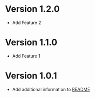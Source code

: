 # Version 1.2.0

- Add Feature 2

# Version 1.1.0

- Add Feature 1

# Version 1.0.1

- Add additional information to [README](README.md)
